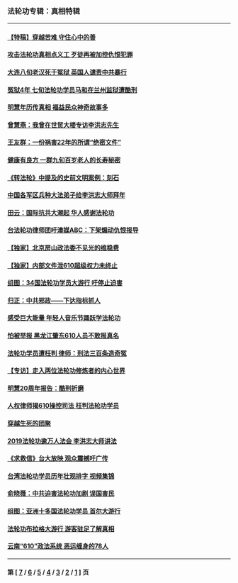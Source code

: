 ### 法轮功专辑：真相特辑
---
#### [【特稿】穿越苦难 守住心中的善](../../pages/nf4389/n13784979.md?07240430) 
#### [攻击法轮功真相点义工 歹徒再被加控仇恨犯罪](../../pages/nf4389/n13601019.md?07240430) 
#### [大连八旬老汉死于冤狱 英国人谴责中共暴行](../../pages/nf4389/n13480118.md?07240430) 
#### [冤狱4年 七旬法轮功学员马和在兰州监狱遭酷刑](../../pages/nf4389/n13304688.md?07240430) 
#### [明慧年历传真相 福益民众神奇故事多](../../pages/nf4389/n13294545.md?07240430) 
#### [曾慧燕：我曾在世贸大楼专访李洪志先生](../../pages/nf4389/n12898729.md?07240430) 
#### [王友群：一份祸害22年的所谓“绝密文件”](../../pages/nf4389/n12871750.md?07240430) 
#### [健康有良方 一群九旬百岁老人的长寿秘密](../../pages/nf4389/n12847475.md?07240430) 
#### [《转法轮》中提及的史前文明案例：刻石](../../pages/nf4389/n12758577.md?07240430) 
#### [中国各军区兵种大法弟子给李洪志大师拜年](../../pages/nf4389/n12750047.md?07240430) 
#### [田云：国际抗共大潮起 华人感谢法轮功](../../pages/nf4389/n12357708.md?07240430) 
#### [台法轮功律师团吁澳媒ABC：下架煽动仇恨报导](../../pages/nf4389/n12279917.md?07240430) 
#### [【独家】北京房山政法委不见光的维稳费](../../pages/nf4389/n12031979.md?07240430) 
#### [【独家】内部文件泄610超级权力未终止](../../pages/nf4389/n12023895.md?07240430) 
#### [组图：34国法轮功学员大游行 吁停止迫害](../../pages/nf4389/n11492658.md?07240430) 
#### [归正：中共邪政——下达指标抓人](../../pages/nf4389/n11474770.md?07240430) 
#### [感受巨大能量 年轻人音乐节踊跃学法轮功](../../pages/nf4389/n11441981.md?07240430) 
#### [怕被举报 黑龙江肇东610人员不敢报真名](../../pages/nf4389/n11436499.md?07240430) 
#### [法轮功学员遭枉判 律师：刑法三百条造奇冤](../../pages/nf4389/n11433943.md?07240430) 
#### [【专访】走入两位法轮功修炼者的内心世界](../../pages/nf4389/n11415623.md?07240430) 
#### [明慧20周年报告：酷刑折磨](../../pages/nf4389/n11387954.md?07240430) 
#### [人权律师揭610操控司法 枉判法轮功学员](../../pages/nf4389/n11313370.md?07240430) 
#### [穿越生死的团聚](../../pages/nf4389/n11258922.md?07240430) 
#### [2019法轮功逾万人法会 李洪志大师讲法](../../pages/nf4389/n11265303.md?07240430) 
#### [《求救信》台大放映 观众震撼吁广传](../../pages/nf4389/n10922251.md?07240430) 
#### [台湾法轮功学员历年壮观排字 视频集锦](../../pages/nf4389/n10878789.md?07240430) 
#### [俞晓薇：中共迫害法轮功加剧 误国害民](../../pages/nf4389/n10859260.md?07240430) 
#### [组图：亚洲十多国法轮功学员 首尔大游行](../../pages/nf4389/n10781149.md?07240430) 
#### [法轮功布拉格大游行 游客驻足了解真相](../../pages/nf4389/n10749360.md?07240430) 
#### [云南“610”政法系统 恶运缠身的78人](../../pages/nf4389/n10747534.md?07240430) 

---
#### 第 [ [7](./7.md?07240430) / [6](./6.md?07240430) / [5](./5.md?07240430) / [4](./4.md?07240430) / [3](./3.md?07240430) / [2](./2.md?07240430) / [1](./1.md?07240430) ] 页
